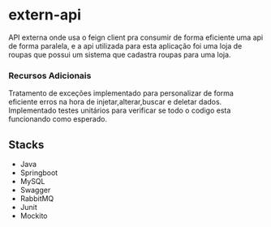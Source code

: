 # extern-api
API externa onde usa o feign client pra consumir de forma eficiente uma api de forma paralela, e a api utilizada para esta aplicação foi uma loja de roupas que possui um sistema que cadastra roupas para uma loja.
&nbsp;

### Recursos Adicionais
Tratamento de exceções implementado para personalizar de forma eficiente erros na hora de injetar,alterar,buscar e deletar dados. Implementado testes unitários para
verificar se todo o codigo esta funcionando como esperado.

## Stacks
- Java
- Springboot
- MySQL
- Swagger
- RabbitMQ
- Junit
- Mockito
